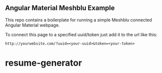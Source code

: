 ## Angular Material Meshblu Example

This repo contains a boilerplate for running a simple Meshblu connected Angular Material webpage.

To connect this page to a specified uuid/token just add it to the url like this:

```
http://yourwebsite.com/?uuid=<your-uuid>&token=<your-token>
```
# resume-generator
